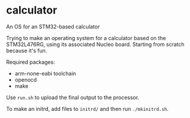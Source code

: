 # calculator
An OS for an STM32-based calculator  
  
Trying to make an operating system for a calculator based on the STM32L476RG, using its associated Nucleo board. Starting from scratch because it's fun.  
  
Required packages:
* arm-none-eabi toolchain
* openocd
* make
  
Use ```run.sh``` to upload the final output to the processor.  
  
To make an initrd, add files to ```initrd/``` and then run ```./mkinitrd.sh```.
